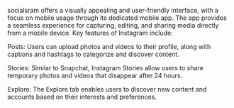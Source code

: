 socialsram offers a visually appealing and user-friendly interface, with a focus on mobile usage through its dedicated mobile app. The app provides a seamless experience for capturing, editing, and sharing media directly from a mobile device.
 
Key features of Instagram include:

Posts: Users can upload photos and videos to their profile, along with captions and hashtags to categorize and discover content. 

Stories: Similar to Snapchat, Instagram Stories allow users to share temporary photos and videos that disappear after 24 hours. 

Explore: The Explore tab enables users to discover new content and accounts based on their interests and preferences.
